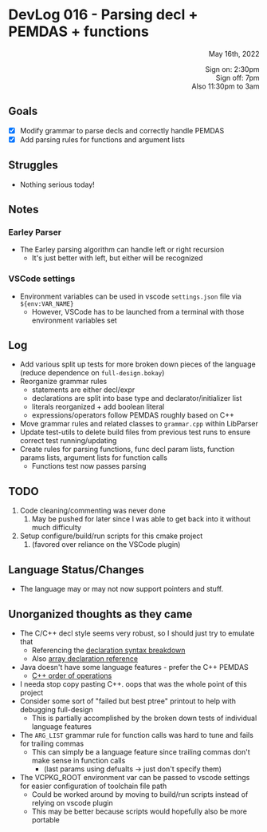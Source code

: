 # DevLog 016 - Parsing decl + PEMDAS + functions
<div align="right">
May 16th, 2022

Sign on: 2:30pm\
Sign off: 7pm\
Also 11:30pm to 3am
</div>

## Goals
- [x] Modify grammar to parse decls and correctly handle PEMDAS
- [x] Add parsing rules for functions and argument lists

## Struggles
- Nothing serious today!

## Notes
### Earley Parser
- The Earley parsing algorithm can handle left or right recursion
  - It's just better with left, but either will be recognized
### VSCode settings
- Environment variables can be used in vscode `settings.json` file via `${env:VAR_NAME}`
  - However, VSCode has to be launched from a terminal with those environment variables set

## Log
- Add various split up tests for more broken down pieces of the language (reduce dependence on `full-design.bokay`)
- Reorganize grammar rules
  - statements are either decl/expr
  - declarations are split into base type and declarator/initializer list
  - literals reorganized + add boolean literal
  - expressions/operators follow PEMDAS roughly based on C++
- Move grammar rules and related classes to `grammar.cpp` within LibParser
- Update test-utils to delete build files from previous test runs to ensure correct test running/updating
- Create rules for parsing functions, func decl param lists, function params lists, argument lists for function calls
  - Functions test now passes parsing

## TODO
1. Code cleaning/commenting was never done
   1. May be pushed for later since I was able to get back into it without much difficulty
2. Setup configure/build/run scripts for this cmake project
   1. (favored over reliance on the VSCode plugin)

## Language Status/Changes
- The language may or may not now support pointers and stuff.

## Unorganized thoughts as they came
- The C/C++ decl style seems very robust, so I should just try to emulate that
  - Referencing the [declaration syntax breakdown](https://en.cppreference.com/w/cpp/language/declaration)
  - Also [array declaration reference](https://en.cppreference.com/w/cpp/language/array)
- Java doesn't have some language features - prefer the C++ PEMDAS
  - [C++ order of operations](https://en.cppreference.com/w/cpp/language/operator_precedence)
- I needa stop copy pasting C++. oops that was the whole point of this project
- Consider some sort of "failed but best ptree" printout to help with debugging full-design
  - This is partially accomplished by the broken down tests of individual language features
- The `ARG_LIST` grammar rule for function calls was hard to tune and fails for trailing commas
  - This can simply be a language feature since trailing commas don't make sense in function calls
    - (last params using defualts -> just don't specify them)
- The VCPKG_ROOT environment var can be passed to vscode settings for easier configuration of toolchain file path
  - Could be worked around by moving to build/run scripts instead of relying on vscode plugin
  - This may be better because scripts would hopefully also be more portable